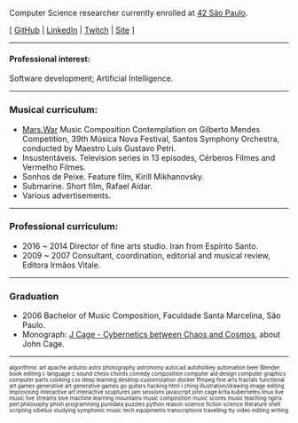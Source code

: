 Computer Science researcher currently enrolled at [42 São Paulo](www.42sp.org.br).

[ [GitHub](https://www.github.com/fde-capu) | [LinkedIn](https://www.linkedin.com/in/flaviocarrara/) | [Twitch](https://www.twitch.com/fde-capu) |  [Site](http://www.flaviocarrara.com) ]

---

#### Professional interest:

Software development; Artificial Intelligence.

---

### Musical curriculum:

- [Mars.War](https://github.com/fde-capu/fde-capu/blob/main/Flavio%20Carrara%20-%20Marte%20Guerra%20-%202004%20-%2010m28.mp3) Music Composition Contemplation on  Gilberto Mendes Competition, 39th Música Nova Festival, Santos Symphony Orchestra, conducted by Maestro Luís Gustavo Petri.
- Insustentáveis. Television series in 13 episodes, Cérberos Filmes and Vermelho Filmes.
- Sonhos de Peixe. Feature film, Kirill Mikhanovsky.
- Submarine. Short film, Rafael Aidar.
- Various advertisements.

---

### Professional curriculum:

- 2016 ~ 2014 Director of fine arts studio. Iran from Espírito Santo.
- 2009 ~ 2007 Consultant, coordination, editorial and musical review, Editora Irmãos Vitale.

---

### Graduation

- 2006 Bachelor of Music Composition, Faculdade Santa Marcelina, São Paulo.
- Monograph: [J Cage - Cybernetics between Chaos and Cosmos](https://github.com/fde-capu/fde-capu/blob/main/J-Cage.pdf), about John Cage.

---

<sub><sup>
algorithmic art
apache
arduino
astro photography
astronomy
autocad
autohotkey
automation
beer
Blender
book editing
c language
c sound
chess
chords
comedy
composition
computer aid design
computer graphics
computer parts
cooking
css
deep learning
desktop customization
docker
ffmpeg
fine arts
fractals
functional art
games
generative art
generative games
go
guitars
hacking
html
i ching
illustration/drawing
image editing
improvising
interactive art
interactive scuptures
jam sessions
javascript
john cage
krita
kubernetes
linux
live music
live streams
love
machine learning
mountains
music composition
music scores
music teaching
nginx
perl
philosophy
phish
programming
puredata
puzzles
python
reason
science fiction
science literature
shell scripting
sibelius
studying
symphonic music
tech equipments
transcriptions
travelling
tty
video editing
writing
</sup></sub>
